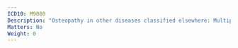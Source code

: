 ```yaml
---
ICD10: M9080
Description: "Osteopathy in other diseases classified elsewhere: Multiple sites"
Matters: No
Weight: 0
---
```


